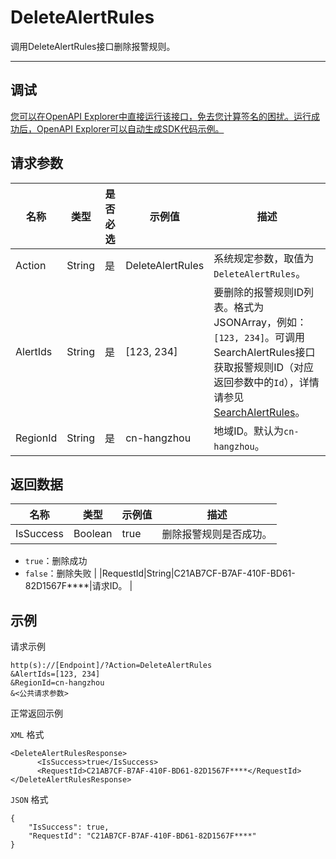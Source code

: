 # DeleteAlertRules

调用DeleteAlertRules接口删除报警规则。

****

## 调试

[您可以在OpenAPI Explorer中直接运行该接口，免去您计算签名的困扰。运行成功后，OpenAPI Explorer可以自动生成SDK代码示例。](https://api.aliyun.com/#product=ARMS&api=DeleteAlertRules&type=RPC&version=2019-08-08)

## 请求参数

|名称|类型|是否必选|示例值|描述|
|--|--|----|---|--|
|Action|String|是|DeleteAlertRules|系统规定参数，取值为`DeleteAlertRules`。 |
|AlertIds|String|是|\[123, 234\]|要删除的报警规则ID列表。格式为JSONArray，例如：`[123, 234]`。可调用SearchAlertRules接口获取报警规则ID（对应返回参数中的`Id`），详情请参见[SearchAlertRules](~~175825~~?#h2-url-2)。 |
|RegionId|String|是|cn-hangzhou|地域ID。默认为`cn-hangzhou`。 |

## 返回数据

|名称|类型|示例值|描述|
|--|--|---|--|
|IsSuccess|Boolean|true|删除报警规则是否成功。

 -   `true`：删除成功
-   `false`：删除失败 |
|RequestId|String|C21AB7CF-B7AF-410F-BD61-82D1567F\*\*\*\*|请求ID。 |

## 示例

请求示例

```
http(s)://[Endpoint]/?Action=DeleteAlertRules
&AlertIds=[123, 234]
&RegionId=cn-hangzhou
&<公共请求参数>
```

正常返回示例

`XML` 格式

```
<DeleteAlertRulesResponse>
	  <IsSuccess>true</IsSuccess>
	  <RequestId>C21AB7CF-B7AF-410F-BD61-82D1567F****</RequestId>
</DeleteAlertRulesResponse>
```

`JSON` 格式

```
{
    "IsSuccess": true,
    "RequestId": "C21AB7CF-B7AF-410F-BD61-82D1567F****"
}
```

